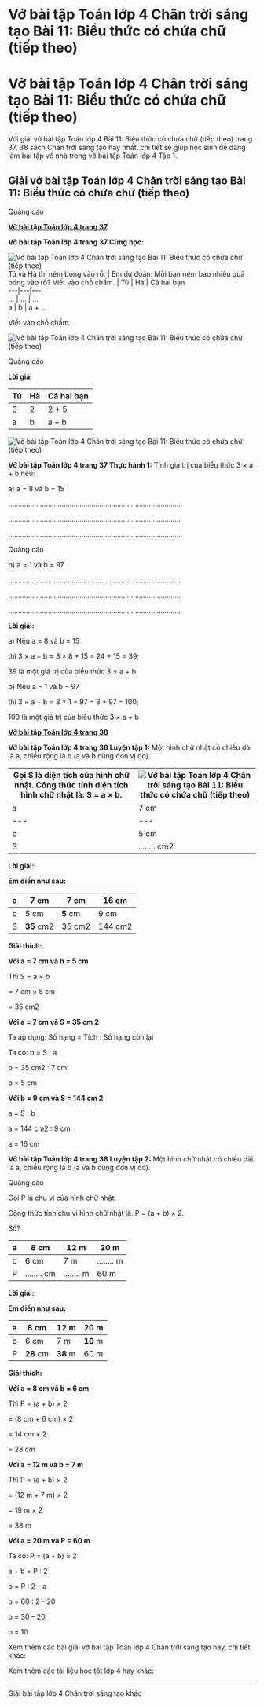 # Vở bài tập Toán lớp 4 Chân trời sáng tạo Bài 11: Biểu thức có chứa chữ (tiếp theo)

# Vở bài tập Toán lớp 4 Chân trời sáng tạo Bài 11: Biểu thức có chứa chữ (tiếp theo)

Với giải vở bài tập Toán lớp 4 Bài 11: Biểu thức có chứa chữ (tiếp theo) trang 37, 38 sách Chân trời sáng tạo hay nhất, chi tiết sẽ giúp học sinh dễ dàng làm bài tập về nhà trong vở bài tập Toán lớp 4 Tập 1.

## Giải vở bài tập Toán lớp 4 Chân trời sáng tạo Bài 11: Biểu thức có chứa chữ (tiếp theo)

Quảng cáo

[**Vở bài tập Toán lớp 4 trang 37**](https://vietjack.com/vbt-toan-4-ct/vbt-toan-lop-4-trang-37-chan-troi.jsp)

**Vở bài tập Toán lớp 4 trang 37 Cùng học:**

![Vở bài tập Toán lớp 4 Chân trời sáng tạo Bài 11: Biểu thức có chứa chữ \(tiếp theo\)](https://vietjack.com/vbt-toan-4-ct/images/bai-11-bieu-thuc-co-chua-chu-tiep-theo.PNG)  
Tú và Hà thi ném bóng vào rổ. |  Em dự đoán: Mỗi bạn ném bao nhiêu quả bóng vào rổ? Viết vào chỗ chấm. |  Tú |  Hà |  Cả hai bạn  
---|---|---  
... |  ... |  ...  
a |  b |  a \+ ...  
  
Viết vào chỗ chấm.

![Vở bài tập Toán lớp 4 Chân trời sáng tạo Bài 11: Biểu thức có chứa chữ \(tiếp theo\)](https://vietjack.com/vbt-toan-4-ct/images/bai-11-bieu-thuc-co-chua-chu-tiep-theo-1.PNG)

Quảng cáo

**Lời giải**

Tú |  Hà |  Cả hai bạn  
---|---|---  
3 |  2 |  2 \+ 5  
a | b |  a \+ b  
  
![Vở bài tập Toán lớp 4 Chân trời sáng tạo Bài 11: Biểu thức có chứa chữ \(tiếp theo\)](https://vietjack.com/vbt-toan-4-ct/images/bai-11-bieu-thuc-co-chua-chu-tiep-theo-2.PNG)

**Vở bài tập Toán lớp 4 trang 37 Thực hành 1:** Tính giá trị của biểu thức 3 × a + b nếu:

a) a = 8 và b = 15

.......................................................................................

.......................................................................................

.......................................................................................

Quảng cáo

b) a = 1 và b = 97

.......................................................................................

.......................................................................................

.......................................................................................

**Lời giải:**

a) Nếu a = 8 và b = 15 

thì 3 × a + b = 3 × 8 + 15 = 24 + 15 = 39;

39 là một giá trị của biểu thức 3 × a + b

b) Nêu a = 1 và b = 97

thì 3 × a + b = 3 × 1 + 97 = 3 + 97 = 100;

100 là một giá trị của biểu thức 3 × a + b

[**Vở bài tập Toán lớp 4 trang 38**](https://vietjack.com/vbt-toan-4-ct/vbt-toan-lop-4-trang-38-chan-troi.jsp)

**Vở bài tập Toán lớp 4 trang 38 Luyện tập 1:** Một hình chữ nhật có chiều dài là a, chiều rộng là b (a và b cùng đơn vị đo).

Gọi S là diện tích của hình chữ nhật. Công thức tính diện tích hình chữ nhật là: S = a × b. |  ![Vở bài tập Toán lớp 4 Chân trời sáng tạo Bài 11: Biểu thức có chứa chữ \(tiếp theo\)](https://vietjack.com/vbt-toan-4-ct/images/bai-11-bieu-thuc-co-chua-chu-tiep-theo-3a.PNG)  
---|---  
a |  7 cm |  7 cm |  ........ cm  
---|---|---|---  
b |  5 cm |  ........ cm |  9 cm  
S |  ........ cm2 |  35 cm2 |  144 cm2  
  
**Lời giải:**

**Em điền như sau:**

a |  7 cm |  7 cm |  **16** cm  
---|---|---|---  
b |  5 cm |  **5** cm |  9 cm  
S |  **35** cm2 |  35 cm2 |  144 cm2  
  
**Giải thích:**

**Với a = 7 cm và b = 5 cm**

Thì S = a × b

= 7 cm × 5 cm

= 35 cm2

**Với a = 7 cm và S = 35 cm 2**

Ta áp dụng: Số hạng = Tích : Số hạng còn lại

Ta có: b = S : a

b = 35 cm2 : 7 cm

b = 5 cm

**Với b = 9 cm và S = 144 cm 2**

a = S : b

a = 144 cm2 : 9 cm

a = 16 cm

**Vở bài tập Toán lớp 4 trang 38 Luyện tập 2:** Một hình chữ nhật có chiều dài là a, chiều rộng là b (a và b cùng đơn vị đo).

Quảng cáo

Gọi P là chu vi của hình chữ nhật.

Công thức tính chu vi hình chữ nhật là: P = (a + b) × 2.

Số?

a |  8 cm |  12 m |  20 m  
---|---|---|---  
b |  6 cm |  7 m |  ........ m  
P |  ........ cm |  ........ m |  60 m  
  
**Lời giải:**

**Em điền như sau:**

a |  8 cm |  12 m |  20 m  
---|---|---|---  
b |  6 cm |  7 m |  **10** m  
P |  **28** cm |  **38** m |  60 m  
  
**Giải thích:**

**Với a = 8 cm và b = 6 cm**

Thì P = (a + b) × 2

= (8 cm + 6 cm) × 2

= 14 cm × 2

= 28 cm

**Với a = 12 m và b = 7 m**

Thì P = (a + b) × 2

= (12 m + 7 m) × 2

= 19 m × 2

= 38 m

**Với a = 20 m và P = 60 m**

Ta có: P = (a + b) × 2

a + b = P : 2

b = P : 2 – a

b = 60 : 2 – 20

b = 30 – 20

b = 10

Xem thêm các bài giải vở bài tập Toán lớp 4 Chân trời sáng tạo hay, chi tiết khác:

Xem thêm các tài liệu học tốt lớp 4 hay khác:

* * *

Giải bài tập lớp 4 Chân trời sáng tạo khác

